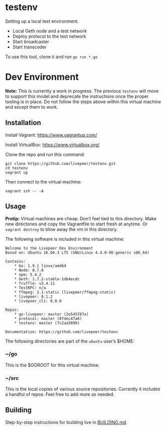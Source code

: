 # testenv
Setting up a local test environment.  
- Local Geth node and a test network
- Deploy protocol to the test network
- Start broadcaster
- Start transcoder

To use this tool, clone it and run `go run *.go`

# Dev Environment

**Note:** This is currently a work in progress. The previous `testenv` will move to support this model and deprecate the instructions once the proper tooling is in place. Do not follow the steps above within this virtual machine and except them to work.

## Installation

Install Vagrant: https://www.vagrantup.com/

Install VirtualBox: https://www.virtualbox.org/

Clone the repo and run this command:

```
git clone https://github.com/livepeer/testenv.git
cd testenv
vagrant up
```

Then connect to the virtual machine:

```
vagrant ssh -- -A
```

## Usage

**Protip:** Virtual machines are cheap. Don’t feel tied to this directory. Make new directories and copy the Vagrantfile to start fresh at anytime. Or `vagrant destroy` to blow away the vm in this directory.

The following software is included in this virtual machine:

```
Welcome to the Livepeer Dev Environment
Based on: Ubuntu 16.04.3 LTS (GNU/Linux 4.4.0-96-generic x86_64)

Contains:
	* Go: 1.9.1 linux/amd64
	* Node: 8.7.0
	* npm: 5.4.2
	* Geth: 1.7.2-stable-1db4ecdc
	* Truffle: v3.4.11
	* TestRPC: n/a
	* ffmpeg: 3.1-static (livepeer/ffmpeg-static)
	* livepeer: 0.1.2
	* livepeer_cli: 0.0.0

Repos:
	* go-livepeer: master (2e545787a)
	* protocol: master (8fdec47a0)
	* testenv: master (7c2aa5896)

Documentation: https://github.com/livepeer/testenv
```

The following directories are part of the `ubuntu` user’s $HOME:

### ~/go
This is the $GOROOT for this virtual machine.

### ~/src
This is the local copies of various source repositories. Currently it includes a handful of repos. Feel free to add more as needed.

## Building

Step-by-step instructions for building live in [BUILDING.md](BUILDING.md).
